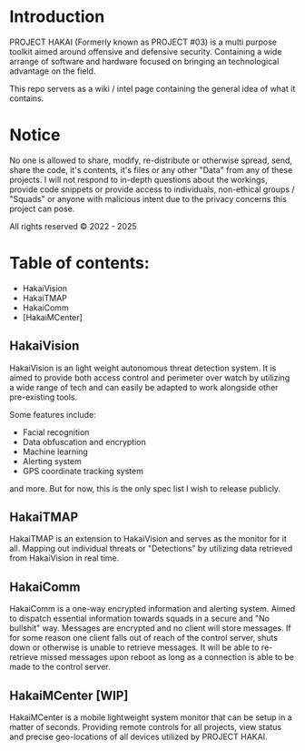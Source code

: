 # Introduction
PROJECT HAKAI (Formerly known as PROJECT #03) is a multi purpose toolkit aimed around offensive and defensive security. Containing a wide arrange of software and hardware focused on bringing an technological advantage on the field.

This repo servers as a wiki / intel page containing the general idea of what it contains.

# Notice
No one is allowed to share, modify, re-distribute or otherwise spread, send, share the code, it's contents, it's files or any other "Data" from any of these projects. I will not respond to in-depth questions about the workings, provide code snippets or provide access to individuals, non-ethical groups / "Squads" or anyone with malicious intent due to the privacy concerns this project can pose.

All rights reserved &copy; 2022 - 2025

# Table of contents:
- HakaiVision
- HakaiTMAP
- HakaiComm
- [HakaiMCenter]


## HakaiVision
HakaiVision  is an light weight autonomous threat detection system.
It is aimed to provide both access control and perimeter over watch by utilizing a wide range of tech and can easily be adapted to work alongside other pre-existing tools. 

Some features include:
- Facial recognition
- Data obfuscation and encryption
- Machine learning 
- Alerting system
- GPS coordinate tracking system

and more. But for now, this is the only spec list I wish to release publicly.

## HakaiTMAP
HakaiTMAP is an extension to HakaiVision and serves as the monitor for it all. Mapping out individual threats or "Detections" by utilizing data retrieved from HakaiVision in real time.

## HakaiComm
HakaiComm is a one-way encrypted information and alerting system. Aimed to dispatch essential information towards squads in a secure and "No bullshit" way. Messages are encrypted and no client will store messages. If for some reason one client falls out of reach of the control server, shuts down or otherwise is unable to retrieve messages. It will be able to re-retrieve missed messages upon reboot as long as a connection is able to be made to the control server.

## HakaiMCenter [WIP]
HakaiMCenter is a mobile lightweight system monitor that can be setup in a matter of seconds. Providing remote controls for all projects, view status and precise geo-locations of all devices utilized by PROJECT HAKAI. 
